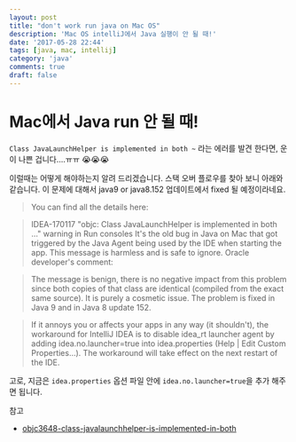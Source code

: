 ```yaml
---
layout: post
title: "don't work run java on Mac OS"
description: 'Mac OS​ intelliJ에서 Java 실행이 안 될 때!'
date: '2017-05-28 22:44'
tags: [java, mac, intellij]
category: 'java'
comments: true
draft: false
---
```


# Mac에서 Java run 안 될 때!

`Class JavaLaunchHelper is implemented in both ~` 라는 에러를 발견 한다면, 운이 나쁜 겁니다....ㅠㅠ 😭😭😭

이럴때는 어떻게 해야하는지 알려 드리겠습니다.
스택 오버 플로우를 찾아 보니 아래와 같습니다.
이 문제에 대해서 java9 or java8.152 업데이트에서 fixed 될 예정이라네요.

> You can find all the details here:

> IDEA-170117 "objc: Class JavaLaunchHelper is implemented in both ..." warning in Run consoles
> It's the old bug in Java on Mac that got triggered by the Java Agent being used by the IDE when starting the app. This message is harmless and is safe to ignore. Oracle developer's comment:

> The message is benign, there is no negative impact from this problem since both copies of that class are identical (compiled from the exact same source). It is purely a cosmetic issue.
> The problem is fixed in Java 9 and in Java 8 update 152.

> If it annoys you or affects your apps in any way (it shouldn't), the workaround for IntelliJ IDEA is to disable idea_rt launcher agent by adding idea.no.launcher=true into idea.properties (Help | Edit Custom Properties...). The workaround will take effect on the next restart of the IDE.

고로, 지금은 `idea.properties` 옵션 파일 안에 `idea.no.launcher=true`을 추가 해주면 됩니다.

참고

- [objc3648-class-javalaunchhelper-is-implemented-in-both](https://stackoverflow.com/questions/43003012/objc3648-class-javalaunchhelper-is-implemented-in-both)
